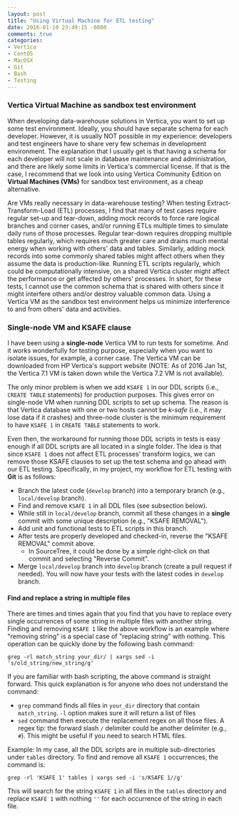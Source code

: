 ```yaml
---
layout: post
title: "Using Virtual Machine for ETL testing"
date: 2016-01-10 23:49:15 -0800
comments: true
categories: 
- Vertica
- CentOS
- MacOSX
- Git
- Bash
- Testing
---
```


### Vertica Virtual Machine as sandbox test environment

When developing data-warehouse solutions in Vertica, you want to set up some test environment.
Ideally, you should have separate schema for each developer. 
However, it is usually NOT possible in my experience: developers and test engineers have to share very few schemas in development environment. 
The explanation that I usually get is that having a schema for each developer will not scale in database maintenance and administration, and there are likely some limits in Vertica's commercial license. 
If that is the case, I recommend that we look into using Vertica Community Edition on **Virtual Machines (VMs)** for sandbox test environment, as a cheap alternative.

Are VMs really necessary in data-warehouse testing? When testing Extract-Transform-Load (ETL) processes, I find that many of test cases require regular set-up and tear-down, adding mock records to force rare logical branches and corner cases, and/or running ETLs multiple times to simulate daily runs of those processes. 
Regular tear-down requires dropping multiple tables regularly, which requires much greater care and drains much mental energy when working with others' data and tables. 
Similarly, adding mock records into some commonly shared tables might affect others when they assume the data is production-like.
Running ETL scripts regularly, which could be computationally intensive, on a shared Vertica cluster might affect the performance or get affected by others' processes.
In short, for these tests, I cannot use the common schema that is shared with others since it might interfere others and/or destroy valuable common data. 
Using a Vertica VM as the sandbox test environment helps us minimize interference to and from others' data and activities.

### Single-node VM and KSAFE clause

I have been using a **single-node** Vertica VM to run tests for sometime. And it works wonderfully for testing purpose, especially when you want to isolate issues, for example, a corner case. The Vertica VM can be downloaded from HP Vertica's support website (NOTE: As of 2016 Jan 1st, the Vertica 7.1 VM is taken down while the Vertica 7.2 VM is not available).

The only minor problem is when we add `KSAFE 1` in our DDL scripts (i.e., `CREATE TABLE` statements) for production purposes. This gives error on single-node VM when running DDL scripts to set up schema.
The reason is that Vertica database with one or two hosts cannot be *k-safe* (i.e., it may lose data if it crashes) and three-node cluster is the minimum requirement to have `KSAFE 1` in `CREATE TABLE` statements to work.

Even then, the workaround for running those DDL scripts in tests is easy enough if all DDL scripts are all located in a single folder. The idea is that since `KSAFE 1` does not affect ETL processes' transform logics, we can remove those KSAFE clauses to set up the test schema and go ahead with our ETL testing. Specifically, in my project, my workflow for ETL testing with **Git** is as follows:

* Branch the latest code (`develop` branch) into a temporary branch (e.g., `local/develop` branch).
* Find and remove `KSAFE 1` in all DDL files (see subsection below).
* While still in `local/develop` branch, commit all these changes in a **single** commit with some unique description (e.g., "KSAFE REMOVAL").
* Add unit and functional tests to ETL scripts in this branch.
* After tests are properly developed and checked-in, reverse the "KSAFE REMOVAL" commit above. 
  * In SourceTree, it could be done by a simple right-click on that commit and selecting "Reverse Commit".
* Merge `local/develop` branch into `develop` branch (create a pull request if needed). You will now have your tests with the latest codes in `develop` branch.

#### Find and replace a string in multiple files

There are times and times again that you find that you have to replace every single occurrences of some string in multiple files with another string. Finding and removing `KSAFE 1` like the above workflow is an example where "removing string" is a special case of "replacing string" with nothing. This operation can be quickly done by the following bash command:

```
grep -rl match_string your_dir/ | xargs sed -i 's/old_string/new_string/g'
```

If you are familiar with bash scripting, the above command is straight forward. This quick explanation is for anyone who does not understand the command:

* `grep` command finds all files in `your_dir` directory that contain `match_string`. `-l` option makes sure it will return a list of files
* `sed` command then execute the replacement regex on all those files. A regex tip: the forward slash `/` delimiter could be another delimiter (e.g., `#`). This might be useful if you need to search HTML files.

Example: In my case, all the DDL scripts are in multiple sub-directories under `tables` directory. To find and remove all `KSAFE 1` occurrences, the command is:

```
grep -rl 'KSAFE 1' tables | xargs sed -i 's/KSAFE 1//g'
```

This will search for the string `KSAFE 1` in all files in the `tables` directory and replace `KSAFE 1` with nothing `''` for each occurrence of the string in each file.

